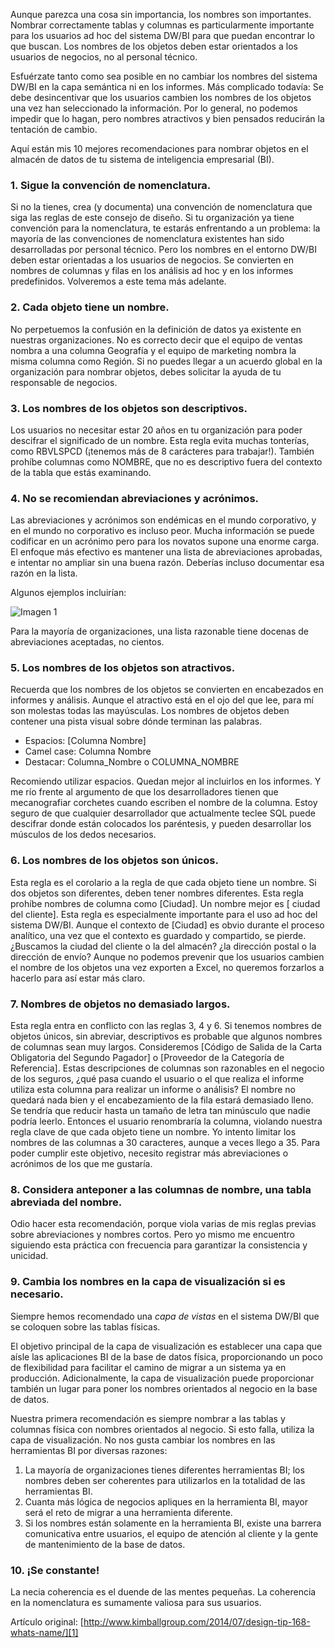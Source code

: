 ﻿---
UniqueId: ydnEMkcNWC
Title: "Consejo de diseño #168: Que hay en un nombre"
Url: 2014/que-hay-en-un-nombre.html
Section: "Fundamentos diseño dimensional"
Date: 2016-11-03
SecondaryDate: 2014-06-21T00:00:00.0000000
Description: "Aunque parezca una cosa sin importancia, los nombres son importantes. Nombrar correctamente tablas y columnas es particularmente importante para los usuarios ad hoc del sistema DW/BI para que puedan encontrar lo que buscan. Los nombres de los objetos deben estar orientados a los usuarios de negocios, no al personal técnico."
Author: Joy Mundy
Category: "Fundamentos diseño dimensional"
RelatedUrl: http://www.kimballgroup.com/2014/07/design-tip-168-whats-name/

---
Aunque parezca una cosa sin importancia, los nombres son importantes. Nombrar correctamente tablas y columnas es particularmente importante para los usuarios ad hoc del sistema DW/BI para que puedan encontrar lo que buscan. Los nombres de los objetos deben estar orientados a los usuarios de negocios, no al personal técnico.

Esfuérzate tanto como sea posible en no cambiar los nombres del sistema DW/BI en la capa semántica ni en los informes. Más complicado todavía: Se debe desincentivar que los usuarios cambien los nombres de los objetos una vez han seleccionado la información. Por lo general, no podemos impedir que lo hagan, pero nombres atractivos y bien pensados reducirán la tentación de cambio.

Aquí están mis 10 mejores recomendaciones para nombrar objetos en el almacén de datos de tu sistema de inteligencia empresarial (BI).

### 1. Sigue la convención de nomenclatura.

Si no la tienes, crea (y documenta) una convención de nomenclatura que siga las reglas de este consejo de diseño. Si tu organización ya tiene convención para la nomenclatura, te estarás enfrentando a un problema: la mayoría de las convenciones de nomenclatura existentes han sido desarrolladas por personal técnico. Pero los nombres en el entorno DW/BI deben estar orientadas a los usuarios de negocios.  Se convierten en nombres de columnas y filas en los análisis ad hoc y en los informes predefinidos. Volveremos a este tema más adelante.

### 2. Cada objeto tiene un nombre.

No perpetuemos la confusión en la definición de datos ya existente en nuestras organizaciones. No es correcto decir que el equipo de ventas nombra a una columna Geografía y el equipo de marketing nombra la misma columna como Región. Si no puedes llegar a un  acuerdo global en la organización para nombrar objetos, debes solicitar la ayuda de tu responsable de negocios.

### 3. Los nombres de los objetos son descriptivos.

Los usuarios no necesitar estar 20 años en tu organización para poder descifrar el significado de un nombre. Esta regla evita muchas tonterías, como RBVLSPCD (¡tenemos más de 8 carácteres para trabajar!). También prohíbe columnas como NOMBRE, que no es descriptivo fuera del contexto de la tabla que estás examinando.

### 4. No se recomiendan abreviaciones y acrónimos.

Las abreviaciones y acrónimos son endémicas en el mundo corporativo, y en el mundo no corporativo es incluso peor. Mucha información se puede codificar en un acrónimo pero para los novatos supone una enorme carga. El enfoque más efectivo es mantener una lista de abreviaciones aprobadas, e intentar no ampliar sin una buena razón. Deberías incluso documentar esa razón en la lista.

Algunos ejemplos incluirían:

![Imagen 1](https://datawarehouse.es/images/abreviaturas.png)

Para la mayoría de organizaciones, una lista razonable tiene docenas de abreviaciones aceptadas, no cientos.

### 5. Los nombres de los objetos son atractivos.

Recuerda que los nombres de los objetos se convierten en encabezados en informes y análisis. Aunque el atractivo está en el ojo del que lee, para mí son molestas todas las mayúsculas. Los nombres de objetos deben contener una pista visual sobre dónde terminan las palabras.

- Espacios: [Columna Nombre]
- Camel case: Columna Nombre
- Destacar: Columna\_Nombre o COLUMNA\_NOMBRE

Recomiendo utilizar espacios. Quedan mejor al incluirlos en los informes. Y me río frente al argumento de que los desarrolladores tienen que mecanografiar corchetes cuando escriben el nombre de la columna. Estoy seguro de que cualquier desarrollador que actualmente teclee SQL puede descifrar donde están colocados los paréntesis, y pueden desarrollar los músculos de los dedos necesarios.

### 6. Los nombres de los objetos son únicos.

Esta regla es el corolario a la regla de que cada objeto tiene un nombre. Si dos objetos son diferentes, deben tener nombres diferentes. Esta regla prohíbe nombres de columna como [Ciudad]. Un nombre mejor es [ ciudad del cliente]. Esta regla es especialmente importante para el uso ad hoc del sistema DW/BI. Aunque el contexto de [Ciudad] es obvio durante el proceso analítico, una vez que el contexto es guardado y compartido, se pierde. ¿Buscamos la ciudad del cliente o la del almacén? ¿la dirección postal o la dirección de envío? Aunque no podemos prevenir que los usuarios cambien el nombre de los objetos una vez exporten a Excel, no queremos forzarlos a hacerlo para así estar más claro.

### 7. Nombres de objetos no demasiado largos.

Esta regla entra en conflicto con las reglas 3, 4 y 6. Si tenemos nombres de objetos únicos, sin abreviar, descriptivos es probable que algunos nombres de columnas sean muy largos. Consideremos [Código de Salida de la Carta Obligatoria del Segundo Pagador] o [Proveedor de la Categoría de Referencia]. Estas descripciones de columnas son razonables en el negocio de los seguros, ¿qué pasa cuando el usuario o el que realiza el informe utiliza esta columna para realizar un informe o análisis? El nombre no quedará nada bien y el encabezamiento de la fila estará demasiado lleno. Se tendría que reducir hasta un tamaño de letra tan minúsculo que nadie podría leerlo. Entonces el usuario renombraría la columna, violando nuestra regla clave de que cada objeto tiene un nombre. Yo intento limitar los nombres de las columnas a 30  caracteres, aunque a veces llego a 35. Para poder cumplir este objetivo, necesito registrar más abreviaciones o acrónimos de los que me gustaría.

### 8. Considera anteponer a las columnas de nombre, una tabla abreviada del nombre.

Odio hacer esta recomendación, porque viola varias de mis reglas previas sobre abreviaciones y nombres cortos. Pero yo mismo me encuentro siguiendo esta práctica con frecuencia para garantizar la consistencia y unicidad.

### 9. Cambia los nombres en la capa de visualización si es necesario.

Siempre hemos recomendado una *capa de vistas* en el sistema DW/BI que se coloquen sobre las tablas físicas.

El objetivo principal de la capa de visualización es establecer una capa que aísle las aplicaciones BI de la base de datos física, proporcionando un poco de flexibilidad para facilitar el camino de migrar a un sistema ya en producción. Adicionalmente, la capa de visualización puede proporcionar también un lugar para poner los nombres orientados al negocio en la base de datos.

Nuestra primera recomendación es siempre nombrar a las tablas y columnas física con nombres orientados al negocio. Si esto falla, utiliza la capa de visualización. No nos gusta cambiar los nombres en las herramientas BI por diversas razones:

1. La mayoría de organizaciones tienes diferentes herramientas BI; los nombres deben ser  coherentes para utilizarlos en la totalidad de las herramientas BI.
2. Cuanta más lógica de negocios apliques en la herramienta BI, mayor será el reto de migrar a una herramienta diferente.
3. Si los nombres están solamente en la herramienta BI, existe una barrera comunicativa entre usuarios, el equipo de atención al cliente y la gente de mantenimiento de la base de datos.

### 10. ¡Se constante!

La necia coherencia es el duende de las mentes pequeñas. La coherencia en la nomenclatura es sumamente valiosa para sus usuarios.

Artículo original: [http://www.kimballgroup.com/2014/07/design-tip-168-whats-name/][1]





[1]: http://www.kimballgroup.com/2014/07/design-tip-168-whats-name/